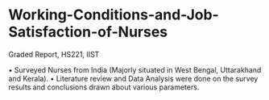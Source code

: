 # Working-Conditions-and-Job-Satisfaction-of-Nurses
Graded Report, HS221, IIST

• Surveyed Nurses from India (Majorly situated in West Bengal, Uttarakhand and Kerala).
• Literature review and Data Analysis were done on the survey results and conclusions drawn about various parameters.
